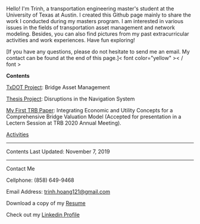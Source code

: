 Hello! I'm Trinh, a transportation engineering master's student at the University of Texas at Austin. I created this Github page mainly to share the work I conducted during my masters program. I am interested in various issues in the fields of transportation asset management and network modeling. Besides, you can also find pictures from my past extracurricular activities and work experiences. Have fun exploring!

[If you have any questions, please do not hesitate to send me an email. My contact can be found at the end of this page.]< font color="yellow" >< / font >

**Contents**

[TxDOT Project](https://trinhshub.github.io/Bridge-Management/): Bridge Asset Management

[Thesis Project](https://trinhshub.github.io/Navigation-Systems-Disruptions/): Disruptions in the Navigation System

[My First TRB Paper](https://trinhshub.github.io/EUC-Abstract/): Integrating Economic and Utility Concepts for a Comprehensive Bridge Valuation Model (Accepted for presentation in a Lectern Session at TRB 2020 Annual Meeting).

[Activities](https://trinhshub.github.io/Activities/)
  
***
Contents Last Updated: November 7, 2019

____________________________________________________________________________________________________________________________

Contact Me

Cellphone: (858) 649-9468

Email Address: trinh.hoang121@gmail.com

Download a copy of my [Resume](https://github.com/trinhshub/Navigation-Systems-Disruptions/files/3821247/Resume.-.Trinh.Hoang.docx)

Check out my [Linkedin Profile](https://www.linkedin.com/in/trinhhoang1/)



